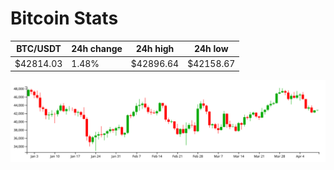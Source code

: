 # Bitcoin Stats

BTC/USDT|24h change|24h high|24h low|
|---|---|---|---|
|$42814.03|1.48%|$42896.64|$42158.67|

<img src="./chart.svg">
